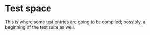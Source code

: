 # Test space

This is where some test entries are going to be compiled; possibly, a beginning of the test suite as well.
